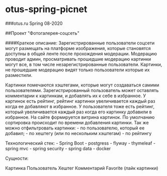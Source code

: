 # otus-spring-picnet
 
 
###otus.ru Spring 08-2020 

##Проект "Фотогалерея-соцсеть"

####Краткое описание: 
Зарегистрированные пользователи соцсети могут размещать на платформе изображения, которые становятся доступны в общей ленте после прохождения модерации.
Модерацию проводит админ, просматривать прошедшие модерацию картинки могут все, в том числе незарегистрированные пользователи.
Картинки, не прошедшие модерацию видят только пользователи которые их разместили.

Картинки помечаются хэштегами, которые могут создаваться самими пользователями.
Зарегистрированный пользователь может оставлять комментарии к картинкам, и добавлять их к себе в избранное.
У картинок есть рейтинг, рейтинг картинки увеличивается каждый раз когда ее добавляют в избранное.
У пользователя тоже есть рейтинг, который увеличивается каждый раз когда его картинку добавили в избранное.
На сайте формируется витрина картинок. По умолчанию сортировка происходит по времени добавления картинки. 
Так же можно отфильтровать картинки: 
	- по пользователю, который ее добавил;
	- по хештегу (или по нескольким хэштегам)
	- по рейтингу
	
Технологический стек: 
    - Spring Boot
	- postgress
	- flyway
	- thymeleaf
	- spring mvc
	- spring security
	- spring data
	- docker
	

Сущности:

Картинка
Пользователь
Хештег
Комментарий
Favorite (лайк картинки)
